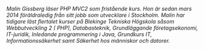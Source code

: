 *Malin Gissberg läser PHP MVC2 som fristående kurs. Hon är sedan mars 2014 föräldraledig från sitt jobb som utvecklare i Stockholm. Malin har tidigare läst flertalet kurser på Blekinge Tekniska Högskola såsom Webbutveckling 2 ( PHP),
 Databasteknik, Grundläggande företagsekonomi, IT-juridik, Inledande programmering i Java, Grundkurs IT, Informationssäkerhet samt Säkerhet hos människor och datorer.*
